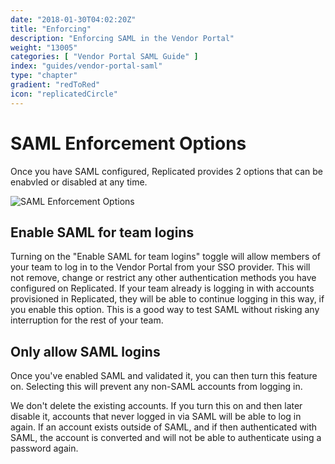 ```yaml
---
date: "2018-01-30T04:02:20Z"
title: "Enforcing"
description: "Enforcing SAML in the Vendor Portal"
weight: "13005"
categories: [ "Vendor Portal SAML Guide" ]
index: "guides/vendor-portal-saml"
type: "chapter"
gradient: "redToRed"
icon: "replicatedCircle"
---
```


# SAML Enforcement Options

Once you have SAML configured, Replicated provides 2 options that can be enabvled or disabled at any time.

![SAML Enforcement Options](/images/guides/vendor-portal-saml/enforcement-options.png)

## Enable SAML for team logins

Turning on the "Enable SAML for team logins" toggle will allow members of your team to log in to the Vendor Portal from your SSO provider. This will not remove, change or restrict any other authentication methods you have configured on Replicated. If your team already is logging in with accounts provisioned in Replicated, they will be able to continue logging in this way, if you enable this option. This is a good way to test SAML without risking any interruption for the rest of your team.

## Only allow SAML logins

Once you've enabled SAML and validated it, you can then turn this feature on. Selecting this will prevent any non-SAML accounts from logging in.

We don't delete the existing accounts. If you turn this on and then later disable it, accounts that never logged in via SAML will be able to log in again. If an account exists outside of SAML, and if then authenticated with SAML, the account is converted and will not be able to authenticate using a password again.
